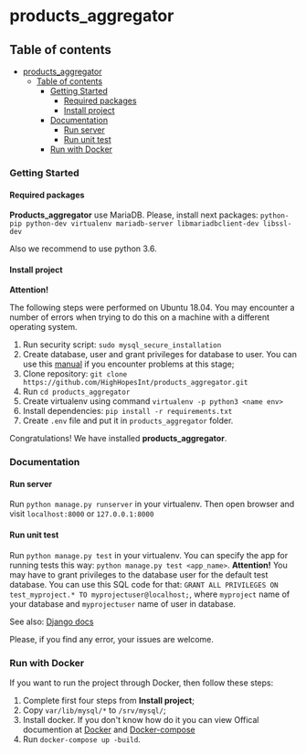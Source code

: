 # products_aggregator

## Table of contents

- [products_aggregator](#productsaggregator)
  - [Table of contents](#table-of-contents)
    - [Getting Started](#getting-started)
      - [Required packages](#required-packages)
      - [Install project](#install-project)
    - [Documentation](#documentation)
      - [Run server](#run-server)
      - [Run unit test](#run-unit-test)
    - [Run with Docker](#run-with-docker)

### Getting Started

#### Required packages

**Products_aggregator** use MariaDB. Please, install next packages:
`python-pip python-dev virtualenv mariadb-server libmariadbclient-dev
libssl-dev`

Also we recommend to use python 3.6.

#### Install project

**Attention!**

The following steps were performed on Ubuntu 18.04. You may encounter a number of errors when trying to do this on a machine with a different operating system.

1. Run security script:
`sudo mysql_secure_installation`
2. Create database, user and grant privileges
for database to user. You can use this [manual](https://www.digitalocean.com/community/tutorials/how-to-use-mysql-or-mariadb-with-your-django-application-on-ubuntu-14-04)
if you encounter problems at this stage;
3. Clone repository:
`git clone https://github.com/HighHopesInt/products_aggregator.git`
4. Run `cd products_aggregator`
5. Create virtualenv using command `virtualenv -p python3 <name env>`
6. Install dependencies: `pip install -r requirements.txt`
7. Create `.env` file and put it in `products_aggregator` folder.

Congratulations! We have installed **products_aggregator**.

### Documentation

#### Run server

Run `python manage.py runserver` in your virtualenv.
Then open browser and visit `localhost:8000` or `127.0.0.1:8000`

#### Run unit test

Run `python manage.py test` in your virtualenv.
You can specify the app for running tests this way: `python manage.py test <app_name>`.
**Attention!** You may have to grant privileges to the database user for the default test database.
You can use this SQL code for that: `GRANT ALL PRIVILEGES ON test_myproject.* TO myprojectuser@localhost;`,
where `myproject` name of your database and `myprojectuser` name of user in database.

See also: [Django docs](https://docs.djangoproject.com/en/2.2/topics/testing/overview/#the-test-database)

Please, if you find any error, your issues are welcome.

### Run with Docker

If you want to run the project through Docker, then follow these steps:

1. Complete first four steps from **Install project**;
2. Copy `var/lib/mysql/*` to `/srv/mysql/`;
3. Install docker. If you don't know how do it you can view Offical documention at [Docker](https://docs.docker.com/install/linux/docker-ce/ubuntu/) and [Docker-compose](https://docs.docker.com/compose/install/)
4. Run `docker-compose up -build`.
